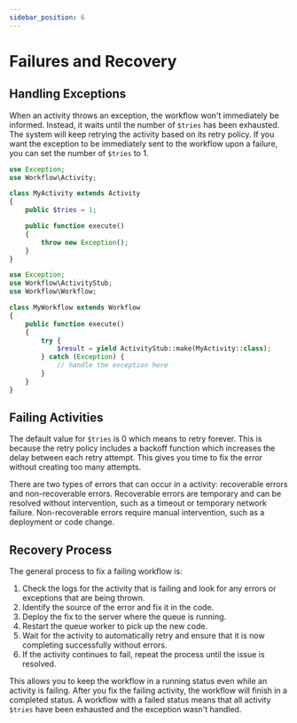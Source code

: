 ```yaml
---
sidebar_position: 6
---
```


# Failures and Recovery

## Handling Exceptions

When an activity throws an exception, the workflow won't immediately be informed. Instead, it waits until the number of `$tries` has been exhausted. The system will keep retrying the activity based on its retry policy. If you want the exception to be immediately sent to the workflow upon a failure, you can set the number of `$tries` to 1.

```php
use Exception;
use Workflow\Activity;

class MyActivity extends Activity
{
    public $tries = 1;

    public function execute()
    {
        throw new Exception();
    }
}
```

```php
use Exception;
use Workflow\ActivityStub;
use Workflow\Workflow;

class MyWorkflow extends Workflow
{
    public function execute()
    {
        try {
            $result = yield ActivityStub::make(MyActivity::class);
        } catch (Exception) {
            // handle the exception here
        }
    }
}
```

## Failing Activities

The default value for `$tries` is 0 which means to retry forever. This is because the retry policy includes a backoff function which increases the delay between each retry attempt. This gives you time to fix the error without creating too many attempts.

There are two types of errors that can occur in a activity: recoverable errors and non-recoverable errors. Recoverable errors are temporary and can be resolved without intervention, such as a timeout or temporary network failure. Non-recoverable errors require manual intervention, such as a deployment or code change.

## Recovery Process

The general process to fix a failing workflow is:

1. Check the logs for the activity that is failing and look for any errors or exceptions that are being thrown.
2. Identify the source of the error and fix it in the code.
3. Deploy the fix to the server where the queue is running.
4. Restart the queue worker to pick up the new code.
5. Wait for the activity to automatically retry and ensure that it is now completing successfully without errors.
6. If the activity continues to fail, repeat the process until the issue is resolved.

This allows you to keep the workflow in a running status even while an activity is failing. After you fix the failing activity, the workflow will finish in a completed status. A workflow with a failed status means that all activity `$tries` have been exhausted and the exception wasn't handled.
